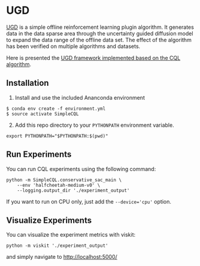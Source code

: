 # UGD


[UGD](...) is a simple offline reinforcement learning plugin algorithm. It generates data in the data sparse area through the uncertainty guided diffusion model to expand the data range of the offline data set. The effect of the algorithm has been verified on multiple algorithms and datasets.

Here is presented the [UGD framework implemented based on the CQL algorithm](...).

## Installation

1. Install and use the included Ananconda environment
```
$ conda env create -f environment.yml
$ source activate SimpleCQL
```

2. Add this repo directory to your `PYTHONPATH` environment variable.
```
export PYTHONPATH="$PYTHONPATH:$(pwd)"
```

## Run Experiments

You can run CQL experiments using the following command:
```
python -m SimpleCQL.conservative_sac_main \
    --env 'halfcheetah-medium-v0' \
    --logging.output_dir './experiment_output'
```

If you want to run on CPU only, just add the `--device='cpu'` option.


## Visualize Experiments
You can visualize the experiment metrics with viskit:
```
python -m viskit './experiment_output'
```
and simply navigate to [http://localhost:5000/](http://localhost:5000/)



